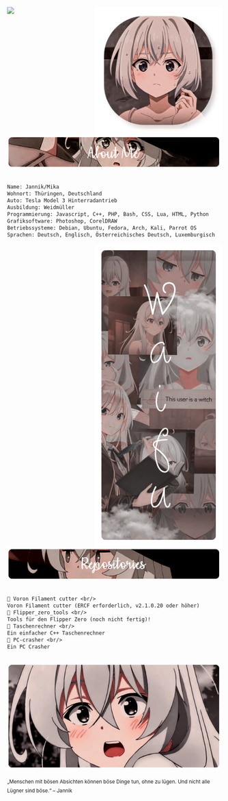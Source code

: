 <div>
  <img src="https://discord.c99.nl/widget/theme-2/431176686659174410.png">
  <img src="./img/Profile-elaina.png" width="300" align="right" />
  <br/>
  <img src="./img/AboutMe-elaina.png" width="500" />
  <br/>
  <br/>

    Name: Jannik/Mika
    Wohnort: Thüringen, Deutschland
    Auto: Tesla Model 3 Hinterradantrieb
    Ausbildung: Weidmüller
    Programmierung: Javascript, C++, PHP, Bash, CSS, Lua, HTML, Python
    Grafiksoftware: Photoshop, CorelDRAW
    Betriebssysteme: Debian, Ubuntu, Fedora, Arch, Kali, Parrot OS
    Sprachen: Deutsch, Englisch, Österreichisches Deutsch, Luxemburgisch

  <img src="./img/Waifu-elainaa.png" width="300" align="right" />
  <br/>
  <img src="./img/Repo-elaina.png" width="500" />
  <br/>
  <br/>

    📗 Voron Filament cutter <br/>
    Voron Filament cutter (ERCF erforderlich, v2.1.0.20 oder höher)
    📘 Flipper_zero_tools <br/>
    Tools für den Flipper Zero (noch nicht fertig)!
    📙 Taschenrechner <br/>
    Ein einfacher C++ Taschenrechner
    📒 PC-crasher <br/>
    Ein PC Crasher

  <br/>
  <img src="./img/banner-elainaa.png" width="500" /><br/>

<sub> „Menschen mit bösen Absichten können böse Dinge tun, ohne zu lügen. Und nicht alle Lügner sind böse.“ – Jannik </sub>
  <!--
  <img src="https://metrics.lecoq.io/Eilaluth?template=classic&base.header=0&base.activity=0&base.community=0&base.repositories=0&base.metadata=0&repositories=1&repositories=100&repositories.batch=100&repositories.forks=false&repositories.affiliations=owner&repositories.featured=Eilaluth%2FAyano%2CEilaluth%2FKyoko%2CEilaluth%2FKanna%2CEilaluth%2FHotaru%2CEilaluth%2FMocha&config.timezone=Asia%2FJakart"  />
  -->
</div>
